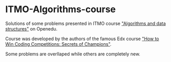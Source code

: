 # ITMO-Algorithms-course

Solutions of some problems presented in ITMO course ["Algorithms and data structures"](https://openedu.ru/course/ITMOUniversity/PADS/) on Openedu. 


Course was developed by the authors of the famous Edx course ["How to Win Coding Competitions: Secrets of Champions"](https://www.edx.org/course/how-to-win-coding-competitions-secrets-of-champion).

Some problems are overllaped while others are completely new. 

